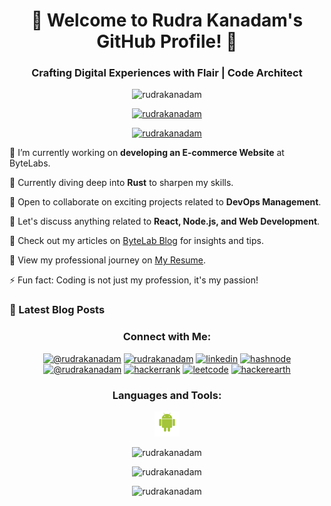 <h1 align="center">🚀 Welcome to Rudra Kanadam's GitHub Profile! 🚀</h1>

<h3 align="center">Crafting Digital Experiences with Flair | Code Architect</h3>

<p align="center"> <img src="https://komarev.com/ghpvc/?username=rudrakanadam&label=Profile%20views&color=0e75b6&style=flat" alt="rudrakanadam" /> </p>

<p align="center"> <a href="https://github.com/ryo-ma/github-profile-trophy"><img src="https://github-profile-trophy.vercel.app/?username=rudrakanadam" alt="rudrakanadam" /></a> </p>

<p align="center"> <a href="https://twitter.com/rudrakanadam" target="blank"><img src="https://img.shields.io/twitter/follow/rudrakanadam?logo=twitter&style=for-the-badge" alt="rudrakanadam" /></a> </p>

🔭 I’m currently working on **developing an E-commerce Website** at ByteLabs.

🌱 Currently diving deep into **Rust** to sharpen my skills.

👯 Open to collaborate on exciting projects related to **DevOps Management**.

💬 Let's discuss anything related to **React, Node.js, and Web Development**.

📝 Check out my articles on [ByteLab Blog](https://bytelab.blog) for insights and tips.

📄 View my professional journey on [My Resume](https://bytelab.me/resume).

⚡ Fun fact: Coding is not just my profession, it's my passion!

### 📕 Latest Blog Posts
<!-- BLOG-POST-LIST:START -->
<!-- BLOG-POST-LIST:END -->

<h3 align="center">Connect with Me:</h3>
<p align="center">
<a href="https://dev.to/@rudrakanadam" target="blank"><img src="https://raw.githubusercontent.com/rahuldkjain/github-profile-readme-generator/master/src/images/icons/Social/devto.svg" alt="@rudrakanadam" height="30" width="40" /></a>
<a href="https://twitter.com/rudrakanadam" target="blank"><img src="https://raw.githubusercontent.com/rahuldkjain/github-profile-readme-generator/master/src/images/icons/Social/twitter.svg" alt="rudrakanadam" height="30" width="40" /></a>
<a href="https://linkedin.com/in/linkedin" target="blank"><img src="https://raw.githubusercontent.com/rahuldkjain/github-profile-readme-generator/master/src/images/icons/Social/linked-in-alt.svg" alt="linkedin" height="30" width="40" /></a>
<a href="https://hashnode.com/hashnode" target="blank"><img src="https://raw.githubusercontent.com/rahuldkjain/github-profile-readme-generator/master/src/images/icons/Social/hashnode.svg" alt="hashnode" height="30" width="40" /></a>
<a href="https://medium.com/@rudrakanadam" target="blank"><img src="https://raw.githubusercontent.com/rahuldkjain/github-profile-readme-generator/master/src/images/icons/Social/medium.svg" alt="@rudrakanadam" height="30" width="40" /></a>
<a href="https://www.hackerrank.com/hackerrank" target="blank"><img src="https://raw.githubusercontent.com/rahuldkjain/github-profile-readme-generator/master/src/images/icons/Social/hackerrank.svg" alt="hackerrank" height="30" width="40" /></a>
<a href="https://www.leetcode.com/leetcode" target="blank"><img src="https://raw.githubusercontent.com/rahuldkjain/github-profile-readme-generator/master/src/images/icons/Social/leet-code.svg" alt="leetcode" height="30" width="40" /></a>
<a href="https://www.hackerearth.com/hackerearth" target="blank"><img src="https://raw.githubusercontent.com/rahuldkjain/github-profile-readme-generator/master/src/images/icons/Social/hackerearth.svg" alt="hackerearth" height="30" width="40" /></a>
</p>

<h3 align="center">Languages and Tools:</h3>
<p align="center">
<a href="https://developer.android.com" target="_blank" rel="noreferrer"> <img src="https://raw.githubusercontent.com/devicons/devicon/master/icons/android/android-original-wordmark.svg" alt="android" width="40" height="40"/> </a> <!-- Add all your other icons here --> </p>

<p align="center"><img src="https://github-readme-stats.vercel.app/api/top-langs?username=rudrakanadam&show_icons=true&locale=en&layout=compact" alt="rudrakanadam" /></p>

<p align="center"><img src="https://github-readme-stats.vercel.app/api?username=rudrakanadam&show_icons=true&locale=en" alt="rudrakanadam" /></p>

<p align="center"><img src="https://github-readme-streak-stats.herokuapp.com/?user=rudrakanadam&" alt="rudrakanadam" /></p>
